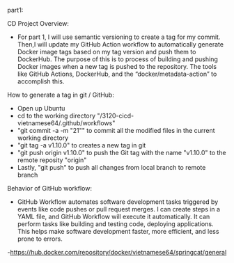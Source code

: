 part1: 

CD Project Overview:
 - For part 1, I will use semantic versioning to create a tag for my commit. Then,I will update my GitHub Action workflow to automatically generate Docker image tags based on my tag version and push them to DockerHub. The purpose of this is to process of building and pushing Docker images when a new tag is pushed to the repository. The tools like GitHub Actions, DockerHub, and the “docker/metadata-action” to accomplish this.

How to generate a tag in git / GitHub:
 - Open up Ubuntu
 - cd to the working directory "/3120-cicd-vietnamese64/.github/workflows"
 - "git commit -a -m "21"" to commit all the modified files in the current working directory
 - "git tag -a v1.10.0" to creates a new tag in git
 - "git push origin v1.10.0" to push the Git tag with the name "v1.10.0" to the remote reposity 	"origin"
 - Lastly, "git push" to push all changes from local branch to remote branch

Behavior of GitHub workflow:
 - GitHub Workflow automates software development tasks triggered by events like code pushes or pull request merges. I can create steps in a YAML file, and GitHub Workflow will execute it automatically. It can perform tasks like building and testing code, deploying applications. This helps make software development faster, more efficient, and less prone to errors.

-https://hub.docker.com/repository/docker/vietnamese64/springcat/general
